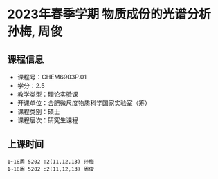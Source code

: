 # 2023年春季学期 物质成份的光谱分析 孙梅, 周俊






## 课程信息

- 课程号：CHEM6903P.01
- 学分：2.5
- 教学类型：理论实验课
- 开课单位：合肥微尺度物质科学国家实验室（筹）
- 课程类别：硕士
- 课程层次：研究生课程

## 上课时间

```
1~18周 5202 :2(11,12,13) 孙梅
1~18周 5202 :2(11,12,13) 周俊
```

